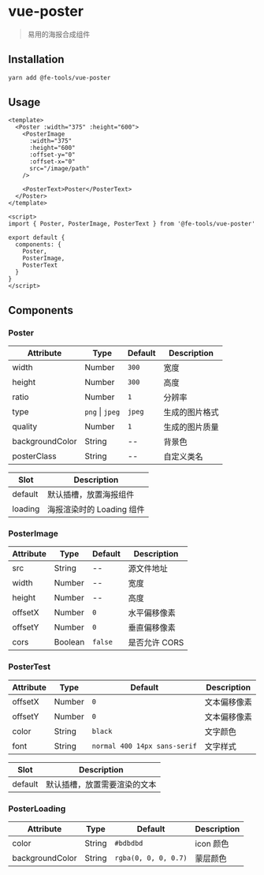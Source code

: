 # vue-poster

> 易用的海报合成组件

## Installation

```bash
yarn add @fe-tools/vue-poster
```

## Usage

```vue
<template>
  <Poster :width="375" :height="600">
    <PosterImage
      :width="375"
      :height="600"
      :offset-y="0"
      :offset-x="0"
      src="/image/path"
    />

    <PosterText>Poster</PosterText>
  </Poster>
</template>

<script>
import { Poster, PosterImage, PosterText } from '@fe-tools/vue-poster'

export default {
  components: {
    Poster,
    PosterImage,
    PosterText
  }
}
</script>
```


## Components

### Poster

| Attribute | Type | Default | Description |
| -- | -- | -- | -- |
| width | Number | `300` | 宽度 |
| height | Number | `300` | 高度 |
| ratio | Number | `1` | 分辨率 |
| type | `png` \| `jpeg` | `jpeg` | 生成的图片格式 |
| quality | Number | `1` | 生成的图片质量 |
| backgroundColor | String | -- | 背景色 |
| posterClass | String | -- | 自定义类名 |

| Slot | Description |
| -- | -- |
| default | 默认插槽，放置海报组件 |
| loading | 海报渲染时的 Loading 组件 |

### PosterImage

| Attribute | Type | Default | Description |
| -- | -- | -- | -- |
| src | String | -- | 源文件地址 |
| width | Number | -- | 宽度 |
| height | Number | -- | 高度 |
| offsetX | Number | `0` | 水平偏移像素 |
| offsetY | Number | `0` | 垂直偏移像素 |
| cors | Boolean | `false` | 是否允许 CORS |

### PosterTest

| Attribute | Type | Default | Description |
| -- | -- | -- | -- |
| offsetX | Number | `0` | 文本偏移像素 |
| offsetY | Number | `0` | 文本偏移像素 |
| color | String | `black` | 文字颜色 |
| font | String | `normal 400 14px sans-serif` | 文字样式 |

| Slot | Description |
| -- | -- |
| default | 默认插槽，放置需要渲染的文本 |

### PosterLoading

| Attribute | Type | Default | Description |
| -- | -- | -- | -- |
| color | String | `#bdbdbd` | icon 颜色 |
| backgroundColor | String | `rgba(0, 0, 0, 0.7)` | 蒙层颜色 |
